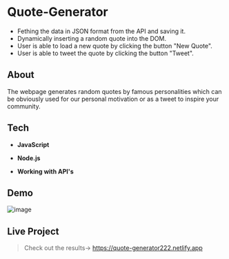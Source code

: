 # Quote-Generator

- Fething the data in JSON format from the API and saving it.
- Dynamically inserting a random quote into the DOM.
- User is able to load a new quote by clicking the button "New Quote".
- User is able to tweet the quote by clicking the button "Tweet".


## About

The webpage generates random quotes by famous personalities which can be obviously used for our personal motivation or as a tweet to inspire your community.


## Tech 

- **JavaScript**  

- **Node.js**    

- **Working with API's**



## Demo
![image](https://user-images.githubusercontent.com/76217614/184114409-b3ef23d4-9152-4589-b6a7-53df34e35e14.png)


## Live Project

> Check out the results->  https://quote-generator222.netlify.app
